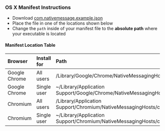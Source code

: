 ### OS X Manifest Instructions

* Download [com.nativemessage.example.json](./com.nativemessage.example.json)
* Place the file in one of the locations shown below
* Change the `path` inside of your manifest file to the **absolute path** where your executable is located

#### Manifest Location Table

Browser       | Install for   | Path 
:-------------|:--------------|:---------------------------------------------------------------------------
Google Chrome | All users     | /Library/Google/Chrome/NativeMessagingHosts/com.nativemessage.example.json
Google Chrome | Single user   | ~/Library/Application Support/Google/Chrome/NativeMessagingHosts/com.nativemessage.example.json
Chromium      | All users     | /Library/Application Support/Chromium/NativeMessagingHosts/com.nativemessage.example.json
Chromium      | Single user   | ~/Library/Application Support/Chromium/NativeMessagingHosts/com.nativemessage.example.json
